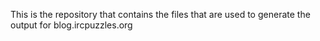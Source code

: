 This is the repository that contains the files that are used to generate the output for blog.ircpuzzles.org
